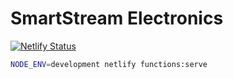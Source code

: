 # SmartStream Electronics

[![Netlify Status](https://api.netlify.com/api/v1/badges/75576a0f-8a74-48bb-b572-4bc9a09e7521/deploy-status)](https://app.netlify.com/sites/gallant-austin-1a355c/deploys)


```bash
NODE_ENV=development netlify functions:serve
```